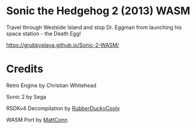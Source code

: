 # Sonic the Hedgehog 2 (2013) WASM

Travel through Westside Island and stop Dr. Eggman from launching his space station - the Death Egg!

https://grubbyplaya.github.io/Sonic-2-WASM/

# Credits

Retro Engine by Christian Whitehead

Sonic 2 by Sega

RSDKv4 Decompilation by [RubberDuckyCooly](https://github.com/Rubberduckycooly)

WASM Port by [MattConn](https://github.com/mattConn)

